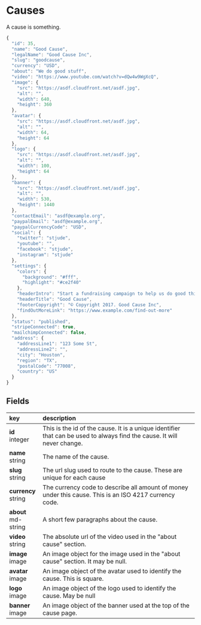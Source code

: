 # Causes

A cause is something.

```js
{
  "id": 35,
  "name": "Good Cause",
  "legalName": "Good Cause Inc",
  "slug": "goodcause",
  "currency": "USD",
  "about": "We do good stuff",
  "video": "https://www.youtube.com/watch?v=dQw4w9WgXcQ",
  "image": {
    "src": "https://asdf.cloudfront.net/asdf.jpg",
    "alt": "",
    "width": 640,
    "height": 360
  },
  "avatar": {
    "src": "https://asdf.cloudfront.net/asdf.jpg",
    "alt": "",
    "width": 64,
    "height": 64
  },
  "logo": {
    "src": "https://asdf.cloudfront.net/asdf.jpg",
    "alt": "",
    "width": 100,
    "height": 64
  },
  "banner": {
    "src": "https://asdf.cloudfront.net/asdf.jpg",
    "alt": "",
    "width": 530,
    "height": 1440
  },
  "contactEmail": "asdf@example.org",
  "paypalEmail": "asdf@example.org",
  "paypalCurrencyCode": "USD",
  "social": {
    "twitter": "stjude",
    "youtube": "",
    "facebook": "stjude",
    "instagram": "stjude"
  },
  "settings": {
    "colors": {
      "background": "#fff",
      "highlight": "#ce2f40"
    },
    "headerIntro": "Start a fundraising campaign to help us do good things.",
    "headerTitle": "Good Cause",
    "footerCopyright": "© Copyright 2017. Good Cause Inc",
    "findOutMoreLink": "https://www.example.com/find-out-more"
  },
  "status": "published",
  "stripeConnected": true,
  "mailchimpConnected": false,
  "address": {
    "addressLine1": "123 Some St",
    "addressLine2": "",
    "city": "Houston",
    "region": "TX",
    "postalCode": "77008",
    "country": "US"
  }
}
```

## Fields

|key|description|
|:---|:---|
|**id**<br>integer| This is the id of the cause. It is a unique identifier that can be used to always find the cause. It will never change.
|**name**<br>string| The name of the cause.
|**slug**<br>string| The url slug used to route to the cause. These are unique for each cause
|**currency**<br>string| The currency code to describe all amount of money under this cause. This is an ISO 4217 currency code.
|**about**<br>md-string| A short few paragraphs about the cause.
|**video**<br>string| The absolute url of the video used in the "about cause" section.
|**image**<br>image| An image object for the image used in the "about cause" section. It may be null.
|**avatar**<br>image| An image object of the avatar used to identify the cause. This is square.
|**logo**<br>image| An image object of the logo used to identify the cause. May be null
|**banner**<br>image| An image object of the banner used at the top of the cause page.
